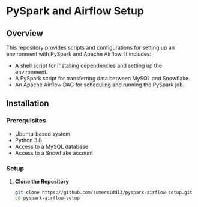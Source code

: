 # PySpark and Airflow Setup

## Overview

This repository provides scripts and configurations for setting up an environment with PySpark and Apache Airflow. It includes:

- A shell script for installing dependencies and setting up the environment.
- A PySpark script for transferring data between MySQL and Snowflake.
- An Apache Airflow DAG for scheduling and running the PySpark job.

## Installation

### Prerequisites

- Ubuntu-based system
- Python 3.8
- Access to a MySQL database
- Access to a Snowflake account

### Setup

1. **Clone the Repository**

   ```bash
   git clone https://github.com/sumersidd13/pyspark-airflow-setup.git
   cd pyspark-airflow-setup
